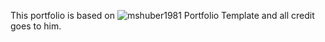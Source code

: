 This portfolio is based on ![mshuber1981 Portfolio Template](https://github.com/mshuber1981/github-react-portfolio-template) and all credit goes to him.
